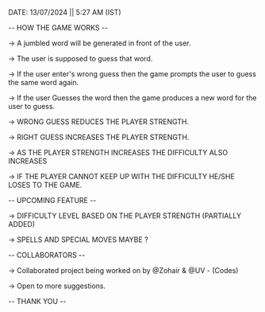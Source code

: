 

DATE: 13/07/2024  ||  5:27 AM (IST)

-- HOW THE GAME WORKS --

-> A jumbled word will be generated in front of the user.

-> The user is supposed to guess that word.

-> If the user enter's wrong guess then the game prompts the user to guess the same word again.

-> If the user Guesses the word then the game produces a new word for the user to guess.

-> WRONG GUESS REDUCES THE PLAYER STRENGTH.

-> RIGHT GUESS INCREASES THE PLAYER STRENGTH. 

-> AS THE PLAYER STRENGTH INCREASES THE DIFFICULTY ALSO INCREASES

-> IF THE PLAYER CANNOT KEEP UP WITH THE DIFFICULTY HE/SHE LOSES TO THE GAME.

-- UPCOMING FEATURE --

-> DIFFICULTY LEVEL BASED ON THE PLAYER STRENGTH (PARTIALLY ADDED)

-> SPELLS AND SPECIAL MOVES MAYBE ?

-- COLLABORATORS --

-> Collaborated project being worked on by @Zohair & @UV - (Codes)

-> Open to more suggestions.

-- THANK YOU --
